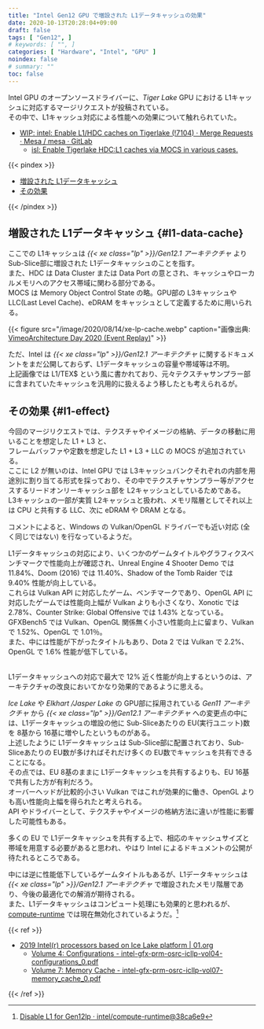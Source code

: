 ```yaml
---
title: "Intel Gen12 GPU で増設された L1データキャッシュの効果"
date: 2020-10-13T20:28:04+09:00
draft: false
tags: [ "Gen12", ]
# keywords: [ "", ]
categories: [ "Hardware", "Intel", "GPU" ]
noindex: false
# summary: ""
toc: false
---
```


Intel GPU のオープンソースドライバーに、*Tiger Lake* GPU における L1キャッシュに対応するマージリクエストが投稿されている。  
その中で、L1キャッシュ対応による性能への効果について触れられていた。  

 * [WIP: intel: Enable L1/HDC caches on Tigerlake (!7104) · Merge Requests · Mesa / mesa · GitLab](https://gitlab.freedesktop.org/mesa/mesa/-/merge_requests/7104)
   * [isl: Enable Tigerlake HDC:L1 caches via MOCS in various cases.](https://gitlab.freedesktop.org/mesa/mesa/-/merge_requests/7104/diffs?commit_id=758bc2daeb21e2972f985d199d2b162b6cacb8e0)

{{< pindex >}}

 * [増設された L1データキャッシュ](#l1-data-cache)
 * [その効果](#l1-effect)

{{< /pindex >}}

## 増設された L1データキャッシュ {#l1-data-cache}
ここでの L1キャッシュは *{{< xe class="lp" >}}/Gen12.1 アーキテクチャ* より Sub-Slice部に増設された L1データキャッシュのことを指す。  
また、HDC は Data Cluster または Data Port の意とされ、キャッシュやローカルメモリへのアクセス帯域に関わる部分である。  
MOCS は Memory Object Control State の略。GPU部の L3キャッシュや LLC(Last Level Cache)、eDRAM をキャッシュとして定義するために用いられる。  

{{< figure src="/image/2020/08/14/xe-lp-cache.webp" caption="画像出典: [VimeoArchitecture Day 2020 (Event Replay)](https://vimeo.com/intelpr/review/447304765/179933d14f)" >}}

ただ、Intel は *{{< xe class="lp" >}}/Gen12.1 アーキテクチャ* に関するドキュメントをまだ公開しておらず、L1データキャッシュの容量や帯域等は不明。  
上記画像では L1/TEX$ という風に書かれており、元々テクスチャサンプラー部に含まれていたキャッシュを汎用的に扱えるよう移したとも考えられるが。  

## その効果 {#l1-effect}
今回のマージリクエストでは、テクスチャやイメージの格納、データの移動に用いることを想定した L1 + L3 と、  
フレームバッファや定数を想定した L1 + L3 + LLC の MOCS が追加されている。  
ここに L2 が無いのは、Intel GPU では L3キャッシュバンクそれぞれの内部を用途別に割り当てる形式を採っており、その中でテクスチャサンプラー等がアクセスするリードオンリーキャッシュ部を L2キャッシュとしているためである。  
L3キャッシュの一部が実質 L2キャッシュと扱われ、メモリ階層としてそれ以上は CPU と共有する LLC、次に eDRAM や DRAM となる。  

コメントによると、Windows の Vulkan/OpenGL ドライバーでも近い対応 (全く同じではない) を行なっているようだ。  

L1データキャッシュの対応により、いくつかのゲームタイトルやグラフィクスベンチマークで性能向上が確認され、Unreal Engine 4 Shooter Demo では 11.84%、Doom (2016) では 11.40%、Shadow of the Tomb Raider では 9.40% 性能が向上している。  
これらは Vulkan API に対応したゲーム、ベンチマークであり、OpenGL API に対応したゲームでは性能向上幅が Vulkan よりも小さくなり、Xonotic では 2.78%、Counter Strike: Global Offensive では 1.43% となっている。  
GFXBench5 では Vulkan、OpenGL 関係無く小さい性能向上に留まり、Vulkan で 1.52%、OpenGL で 1.01％。  
また、中には性能が下がったタイトルもあり、Dota 2 では Vulkan で 2.2%、OpenGL で 1.6% 性能が低下している。  


<br>
L1データキャッシュへの対応で最大で 12% 近く性能が向上するというのは、アーキテクチャの改良においてかなり効果的であるように思える。  

*Ice Lake* や *Elkhart /Jasper Lake* の GPU部に採用されている *Gen11 アーキテクチャ* から *{{< xe class="lp" >}}/Gen12.1 アーキテクチャ* への変更点の中には、L1データキャッシュの増設の他に Sub-Sliceあたりの EU(実行ユニット)数を 8基から 16基に増やしたというものがある。  
上述したように L1データキャッシュは Sub-Slice部に配置されており、Sub-Sliceあたりの EU数が多ければそれだけ多くの EU数でキャッシュを共有できることになる。  
その点では、EU 8基のままに L1データキャッシュを共有するよりも、EU 16基で共有した方が有利だろう。  
オーバーヘッドが比較的小さい Vulkan ではこれが効果的に働き、OpenGL よりも高い性能向上幅を得られたと考えられる。  
API やドライバーとして、テクスチャやイメージの格納方法に違いが性能に影響した可能性もある。  

多くの EU で L1データキャッシュを共有する上で、相応のキャッシュサイズと帯域を用意する必要があると思われ、やはり Intel によるドキュメントの公開が待たれるところである。  

中には逆に性能低下しているゲームタイトルもあるが、L1データキャッシュは *{{< xe class="lp" >}}/Gen12.1 アーキテクチャ* で増設されたメモリ階層であり、今後の最適化での解消が期待される。  
また、L1データキャッシュはコンピュート処理にも効果的と思われるが、[compute-runtime](https://github.com/intel/compute-runtime) では現在無効化されているようだ。[^disable-l1]  

[^disable-l1]: [Disable L1 for Gen12lp · intel/compute-runtime@38ca6e9](https://github.com/intel/compute-runtime/commit/38ca6e986244fcf783dd711950b78376a85731ff)

{{< ref >}}

 * [2019 Intel(r) processors based on Ice Lake platform | 01.org](https://01.org/linuxgraphics/hardware-specification-prms/2019-intelr-processors-based-ice-lake-platform)
    * [Volume 4: Configurations - intel-gfx-prm-osrc-icllp-vol04-configurations_0.pdf](https://01.org/sites/default/files/documentation/intel-gfx-prm-osrc-icllp-vol04-configurations_0.pdf)
    * [Volume 7: Memory Cache - intel-gfx-prm-osrc-icllp-vol07-memory_cache_0.pdf](https://01.org/sites/default/files/documentation/intel-gfx-prm-osrc-icllp-vol07-memory_cache_0.pdf)


{{< /ref >}}
